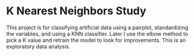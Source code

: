 # K Nearest Neighbors Study

This project is for classifying artificial data using a pairplot, standardizing the variables, and using a KNN classifier. Later I use the elbow method to pick a K value and retrain the model to look for improvements. This is an exploratory data analysis.